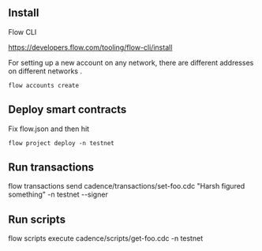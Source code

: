 ## Install

Flow CLI

https://developers.flow.com/tooling/flow-cli/install

For setting up a new account on any network, there are different addresses on different networks .

```
flow accounts create
```

## Deploy smart contracts

Fix flow.json
and then hit

```
flow project deploy -n testnet
```

## Run transactions

flow transactions send cadence/transactions/set-foo.cdc "Harsh figured something" -n testnet --signer <WALLET-NAME-Mentioned in FLOW.json>

## Run scripts

flow scripts execute cadence/scripts/get-foo.cdc -n testnet

